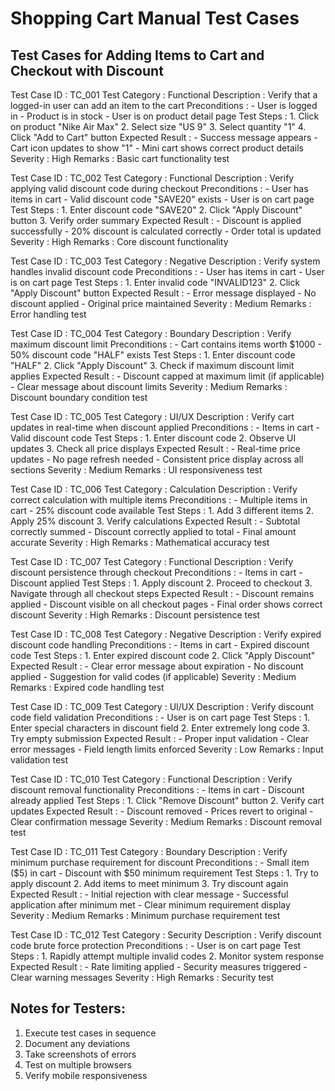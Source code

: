 # Shopping Cart Manual Test Cases

## Test Cases for Adding Items to Cart and Checkout with Discount

Test Case ID     : TC_001
Test Category    : Functional
Description      : Verify that a logged-in user can add an item to the cart
Preconditions    : - User is logged in
                   - Product is in stock
                   - User is on product detail page
Test Steps       : 1. Click on product "Nike Air Max"
                   2. Select size "US 9"
                   3. Select quantity "1"
                   4. Click "Add to Cart" button
Expected Result  : - Success message appears
                   - Cart icon updates to show "1"
                   - Mini cart shows correct product details
Severity         : High
Remarks          : Basic cart functionality test

Test Case ID     : TC_002
Test Category    : Functional
Description      : Verify applying valid discount code during checkout
Preconditions    : - User has items in cart
                   - Valid discount code "SAVE20" exists
                   - User is on cart page
Test Steps       : 1. Enter discount code "SAVE20"
                   2. Click "Apply Discount" button
                   3. Verify order summary
Expected Result  : - Discount is applied successfully
                   - 20% discount is calculated correctly
                   - Order total is updated
Severity         : High
Remarks          : Core discount functionality

Test Case ID     : TC_003
Test Category    : Negative
Description      : Verify system handles invalid discount code
Preconditions    : - User has items in cart
                   - User is on cart page
Test Steps       : 1. Enter invalid code "INVALID123"
                   2. Click "Apply Discount" button
Expected Result  : - Error message displayed
                   - No discount applied
                   - Original price maintained
Severity         : Medium
Remarks          : Error handling test

Test Case ID     : TC_004
Test Category    : Boundary
Description      : Verify maximum discount limit
Preconditions    : - Cart contains items worth $1000
                   - 50% discount code "HALF" exists
Test Steps       : 1. Enter discount code "HALF"
                   2. Click "Apply Discount"
                   3. Check if maximum discount limit applies
Expected Result  : - Discount capped at maximum limit (if applicable)
                   - Clear message about discount limits
Severity         : Medium
Remarks          : Discount boundary condition test

Test Case ID     : TC_005
Test Category    : UI/UX
Description      : Verify cart updates in real-time when discount applied
Preconditions    : - Items in cart
                   - Valid discount code
Test Steps       : 1. Enter discount code
                   2. Observe UI updates
                   3. Check all price displays
Expected Result  : - Real-time price updates
                   - No page refresh needed
                   - Consistent price display across all sections
Severity         : Medium
Remarks          : UI responsiveness test

Test Case ID     : TC_006
Test Category    : Calculation
Description      : Verify correct calculation with multiple items
Preconditions    : - Multiple items in cart
                   - 25% discount code available
Test Steps       : 1. Add 3 different items
                   2. Apply 25% discount
                   3. Verify calculations
Expected Result  : - Subtotal correctly summed
                   - Discount correctly applied to total
                   - Final amount accurate
Severity         : High
Remarks          : Mathematical accuracy test

Test Case ID     : TC_007
Test Category    : Functional
Description      : Verify discount persistence through checkout
Preconditions    : - Items in cart
                   - Discount applied
Test Steps       : 1. Apply discount
                   2. Proceed to checkout
                   3. Navigate through all checkout steps
Expected Result  : - Discount remains applied
                   - Discount visible on all checkout pages
                   - Final order shows correct discount
Severity         : High
Remarks          : Discount persistence test

Test Case ID     : TC_008
Test Category    : Negative
Description      : Verify expired discount code handling
Preconditions    : - Items in cart
                   - Expired discount code
Test Steps       : 1. Enter expired discount code
                   2. Click "Apply Discount"
Expected Result  : - Clear error message about expiration
                   - No discount applied
                   - Suggestion for valid codes (if applicable)
Severity         : Medium
Remarks          : Expired code handling test

Test Case ID     : TC_009
Test Category    : UI/UX
Description      : Verify discount code field validation
Preconditions    : - User is on cart page
Test Steps       : 1. Enter special characters in discount field
                   2. Enter extremely long code
                   3. Try empty submission
Expected Result  : - Proper input validation
                   - Clear error messages
                   - Field length limits enforced
Severity         : Low
Remarks          : Input validation test

Test Case ID     : TC_010
Test Category    : Functional
Description      : Verify discount removal functionality
Preconditions    : - Items in cart
                   - Discount already applied
Test Steps       : 1. Click "Remove Discount" button
                   2. Verify cart updates
Expected Result  : - Discount removed
                   - Prices revert to original
                   - Clear confirmation message
Severity         : Medium
Remarks          : Discount removal test

Test Case ID     : TC_011
Test Category    : Boundary
Description      : Verify minimum purchase requirement for discount
Preconditions    : - Small item ($5) in cart
                   - Discount with $50 minimum requirement
Test Steps       : 1. Try to apply discount
                   2. Add items to meet minimum
                   3. Try discount again
Expected Result  : - Initial rejection with clear message
                   - Successful application after minimum met
                   - Clear minimum requirement display
Severity         : Medium
Remarks          : Minimum purchase requirement test

Test Case ID     : TC_012
Test Category    : Security
Description      : Verify discount code brute force protection
Preconditions    : - User is on cart page
Test Steps       : 1. Rapidly attempt multiple invalid codes
                   2. Monitor system response
Expected Result  : - Rate limiting applied
                   - Security measures triggered
                   - Clear warning messages
Severity         : High
Remarks          : Security test

## Notes for Testers:
1. Execute test cases in sequence
2. Document any deviations
3. Take screenshots of errors
4. Test on multiple browsers
5. Verify mobile responsiveness 